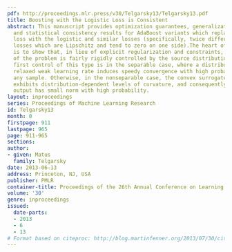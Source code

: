 ```yaml
---
pdf: http://proceedings.mlr.press/v30/Telgarsky13/Telgarsky13.pdf
title: Boosting with the Logistic Loss is Consistent
abstract: This manuscript provides optimization guarantees, generalization bounds,
  and statistical consistency results for AdaBoost variants which replace the exponential
  loss with the logistic and similar losses (specifically, twice differentiable convex
  losses which are Lipschitz and tend to zero on one side).The heart of the analysis
  is to show that, in lieu of explicit regularization and constraints, the structure
  of the problem is fairly rigidly controlled by the source distribution itself. The
  first control of this type is in the separable case, where a distribution-dependent
  relaxed weak learning rate induces speedy convergence with high probability over
  any sample. Otherwise, in the nonseparable case, the convex surrogate risk itself
  exhibits distribution-dependent levels of curvature, and consequently the algorithm’s
  output has small norm with high probability.
layout: inproceedings
series: Proceedings of Machine Learning Research
id: Telgarsky13
month: 0
firstpage: 911
lastpage: 965
page: 911-965
sections: 
author:
- given: Matus
  family: Telgarsky
date: 2013-06-13
address: Princeton, NJ, USA
publisher: PMLR
container-title: Proceedings of the 26th Annual Conference on Learning Theory
volume: '30'
genre: inproceedings
issued:
  date-parts:
  - 2013
  - 6
  - 13
# Format based on citeproc: http://blog.martinfenner.org/2013/07/30/citeproc-yaml-for-bibliographies/
---
```

